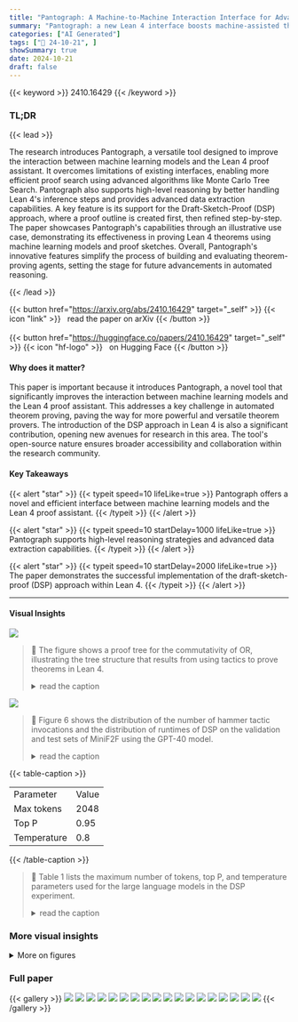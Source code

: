 ```yaml
---
title: "Pantograph: A Machine-to-Machine Interaction Interface for Advanced Theorem Proving, High Level Reasoning, and Data Extraction in Lean 4"
summary: "Pantograph: a new Lean 4 interface boosts machine-assisted theorem proving by enabling efficient proof search and high-level reasoning via novel features, including draft-sketch-proof (DSP) support."
categories: ["AI Generated"]
tags: ["🔖 24-10-21", ]
showSummary: true
date: 2024-10-21
draft: false
---
```


{{< keyword >}} 2410.16429 {{< /keyword >}}

### TL;DR


{{< lead >}}

The research introduces Pantograph, a versatile tool designed to improve the interaction between machine learning models and the Lean 4 proof assistant.  It overcomes limitations of existing interfaces, enabling more efficient proof search using advanced algorithms like Monte Carlo Tree Search. Pantograph also supports high-level reasoning by better handling Lean 4's inference steps and provides advanced data extraction capabilities.  A key feature is its support for the Draft-Sketch-Proof (DSP) approach, where a proof outline is created first, then refined step-by-step. The paper showcases Pantograph's capabilities through an illustrative use case, demonstrating its effectiveness in proving Lean 4 theorems using machine learning models and proof sketches.  Overall, Pantograph's innovative features simplify the process of building and evaluating theorem-proving agents, setting the stage for future advancements in automated reasoning.

{{< /lead >}}


{{< button href="https://arxiv.org/abs/2410.16429" target="_self" >}}
{{< icon "link" >}} &nbsp; read the paper on arXiv
{{< /button >}}
<br><br>
{{< button href="https://huggingface.co/papers/2410.16429" target="_self" >}}
{{< icon "hf-logo" >}} &nbsp; on Hugging Face
{{< /button >}}

#### Why does it matter?
This paper is important because it introduces Pantograph, a novel tool that significantly improves the interaction between machine learning models and the Lean 4 proof assistant.  This addresses a key challenge in automated theorem proving, paving the way for more powerful and versatile theorem provers.  The introduction of the DSP approach in Lean 4 is also a significant contribution, opening new avenues for research in this area. The tool's open-source nature ensures broader accessibility and collaboration within the research community.
#### Key Takeaways

{{< alert "star" >}}
{{< typeit speed=10 lifeLike=true >}} Pantograph offers a novel and efficient interface between machine learning models and the Lean 4 proof assistant. {{< /typeit >}}
{{< /alert >}}

{{< alert "star" >}}
{{< typeit speed=10 startDelay=1000 lifeLike=true >}} Pantograph supports high-level reasoning strategies and advanced data extraction capabilities. {{< /typeit >}}
{{< /alert >}}

{{< alert "star" >}}
{{< typeit speed=10 startDelay=2000 lifeLike=true >}} The paper demonstrates the successful implementation of the draft-sketch-proof (DSP) approach within Lean 4. {{< /typeit >}}
{{< /alert >}}

------
#### Visual Insights



![](https://ai-paper-reviewer.com/2410.16429/figures_5_0.png)

> 🔼 The figure shows a proof tree for the commutativity of OR, illustrating the tree structure that results from using tactics to prove theorems in Lean 4.
> <details>
> <summary>read the caption</summary>
> Fig. 1: A proof tree for Expression (1)
> </details>





![](https://ai-paper-reviewer.com/2410.16429/charts_14_0.png)

> 🔼 Figure 6 shows the distribution of the number of hammer tactic invocations and the distribution of runtimes of DSP on the validation and test sets of MiniF2F using the GPT-40 model.
> <details>
> <summary>read the caption</summary>
> Fig. 6: Hammer invocations and runtimes of DSP on the validation and test sets of MiniF2F using the GPT-40 model. The name of the legend refers to the dataset split (validation or test) and the number of sketches used to solve the dataset split.
> </details>





{{< table-caption >}}
<table id='4' style='font-size:16px'><tr><td>Parameter</td><td>Value</td></tr><tr><td>Max tokens</td><td>2048</td></tr><tr><td>Top P</td><td>0.95</td></tr><tr><td>Temperature</td><td>0.8</td></tr></table>{{< /table-caption >}}

> 🔼 Table 1 lists the maximum number of tokens, top P, and temperature parameters used for the large language models in the DSP experiment.
> <details>
> <summary>read the caption</summary>
> Table 1: LLM parameters for DSP Experiment
> </details>



### More visual insights

<details>
<summary>More on figures
</summary>


![](https://ai-paper-reviewer.com/2410.16429/figures_7_0.png)

> 🔼 The figure illustrates the system architecture of Pantograph, showing how a user (human or machine learning agent) interacts with the Lean 4 kernel through various interfaces.
> <details>
> <summary>read the caption</summary>
> Fig. 2: System architecture of Pantograph. A solid arrow indicates that the component at the arrow source calls functions in the component that is the arrow's target. A human operator interacts with Lean 4's kernel via the IDE, but a machine learning agent can interact via one of Pantograph's interfaces.
> </details>



![](https://ai-paper-reviewer.com/2410.16429/figures_7_1.png)

> 🔼 The figure shows the call hierarchy of functions in Pantograph when executing a tactic in Lean 4, illustrating the monad hierarchy involved.
> <details>
> <summary>read the caption</summary>
> Fig. 3: Call hierarchy in Pantograph during the execution of a normal tactic. The text on the right indicates the Lean 4 monad each function runs in.
> </details>



![](https://ai-paper-reviewer.com/2410.16429/figures_10_0.png)

> 🔼 The figure illustrates how a goal becomes dormant in Pantograph's manual tree search mode and how to bring it back into scope.
> <details>
> <summary>read the caption</summary>
> Fig. 4: ② becomes dormant after a tactic is applied to ①. It must be brought back into scope with goal.continue before the proof can finish. The ellipses (...) are plalceholders for some combination of tactics which eventually solves the descendant of ①.
> </details>



![](https://ai-paper-reviewer.com/2410.16429/figures_11_0.png)

> 🔼 The figure illustrates the workflow of metavariable coupling in Pantograph, showing how goals are coupled and resolved.
> <details>
> <summary>read the caption</summary>
> Fig. 5: In this diagram, rectangular boxes are proof states, and circles are goals. Each proof state has 0 or more goals. A state with no goals is considered solved. If all descendant goals of a state become solved, the state itself becomes solved.
> </details>



</details>




### Full paper

{{< gallery >}}
<img src="https://ai-paper-reviewer.com/2410.16429/1.png" class="grid-w50 md:grid-w33 xl:grid-w25" />
<img src="https://ai-paper-reviewer.com/2410.16429/2.png" class="grid-w50 md:grid-w33 xl:grid-w25" />
<img src="https://ai-paper-reviewer.com/2410.16429/3.png" class="grid-w50 md:grid-w33 xl:grid-w25" />
<img src="https://ai-paper-reviewer.com/2410.16429/4.png" class="grid-w50 md:grid-w33 xl:grid-w25" />
<img src="https://ai-paper-reviewer.com/2410.16429/5.png" class="grid-w50 md:grid-w33 xl:grid-w25" />
<img src="https://ai-paper-reviewer.com/2410.16429/6.png" class="grid-w50 md:grid-w33 xl:grid-w25" />
<img src="https://ai-paper-reviewer.com/2410.16429/7.png" class="grid-w50 md:grid-w33 xl:grid-w25" />
<img src="https://ai-paper-reviewer.com/2410.16429/8.png" class="grid-w50 md:grid-w33 xl:grid-w25" />
<img src="https://ai-paper-reviewer.com/2410.16429/9.png" class="grid-w50 md:grid-w33 xl:grid-w25" />
<img src="https://ai-paper-reviewer.com/2410.16429/10.png" class="grid-w50 md:grid-w33 xl:grid-w25" />
<img src="https://ai-paper-reviewer.com/2410.16429/11.png" class="grid-w50 md:grid-w33 xl:grid-w25" />
<img src="https://ai-paper-reviewer.com/2410.16429/12.png" class="grid-w50 md:grid-w33 xl:grid-w25" />
<img src="https://ai-paper-reviewer.com/2410.16429/13.png" class="grid-w50 md:grid-w33 xl:grid-w25" />
<img src="https://ai-paper-reviewer.com/2410.16429/14.png" class="grid-w50 md:grid-w33 xl:grid-w25" />
<img src="https://ai-paper-reviewer.com/2410.16429/15.png" class="grid-w50 md:grid-w33 xl:grid-w25" />
<img src="https://ai-paper-reviewer.com/2410.16429/16.png" class="grid-w50 md:grid-w33 xl:grid-w25" />
<img src="https://ai-paper-reviewer.com/2410.16429/17.png" class="grid-w50 md:grid-w33 xl:grid-w25" />
<img src="https://ai-paper-reviewer.com/2410.16429/18.png" class="grid-w50 md:grid-w33 xl:grid-w25" />
{{< /gallery >}}